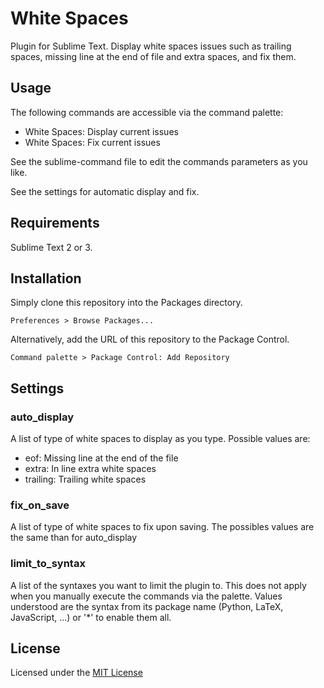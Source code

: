 White Spaces
============

Plugin for Sublime Text. Display white spaces issues such as trailing spaces, missing line at the end of file and extra spaces, and fix them.

Usage
-----

The following commands are accessible via the command palette:

- White Spaces: Display current issues
- White Spaces: Fix current issues

See the sublime-command file to edit the commands parameters as you like. 

See the settings for automatic display and fix.

Requirements
------------

Sublime Text 2 or 3.

Installation
------------

Simply clone this repository into the Packages directory.

	Preferences > Browse Packages...

Alternatively, add the URL of this repository to the Package Control.

	Command palette > Package Control: Add Repository

Settings
--------

### auto_display

A list of type of white spaces to display as you type. Possible values are:

- eof: Missing line at the end of the file
- extra: In line extra white spaces
- trailing: Trailing white spaces

### fix_on_save

A list of type of white spaces to fix upon saving. The possibles values are the same than for auto_display

### limit_to_syntax

A list of the syntaxes you want to limit the plugin to. This does not apply when you manually execute the commands via the palette. Values understood are the syntax from its package name (Python, LaTeX, JavaScript, ...) or '*' to enable them all.

License
-------

Licensed under the [MIT License](http://www.opensource.org/licenses/mit-license.php)